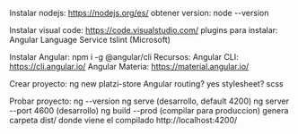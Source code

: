 Instalar nodejs: https://nodejs.org/es/
obtener version: node --version

Instalar visual code: https://code.visualstudio.com/
plugins para instalar:
	Angular Language Service
	tslint (Microsoft)
	
Instalar Angular: npm i -g @angular/cli
Recursos:
	Angular CLI: https://cli.angular.io/
	Angular Materia: https://material.angular.io/

Crear proyecto: 
	ng new platzi-store
	Angular routing? yes
	stylesheet? scss
	
Probar proyecto:
	ng --version
	ng serve (desarrollo, default 4200)
	ng server --port 4600 (desarrollo)
	ng build --prod (compilar para produccion)
		genera carpeta dist/ donde viene el compilado
	http://localhost:4200/
	
	
